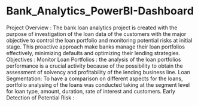 # Bank_Analytics_PowerBI-Dashboard
Project Overview :
The bank loan analytics project is created with the purpose of investigation of the loan data of the customers with the major objective to control the loan portfolio and monitoring potential risks at initial stage.
This proactive approach make banks manage their loan portfolios effectively, minimizing defaults and optimizing their lending strategies.
Objectives : 
Monitor Loan Portfolios : the analysis of the loan portfolios performance is a crucial activity because of the possibility to obtain the assessment of solvency and profitability of the lending business line.
Loan Segmentation: To have a comparison on different aspects for the loans, portfolio analysing of the loans was conducted taking at the segment level for loan type, amount, duration, rate of interest and customers.
Early Detection of Potential Risk : 
